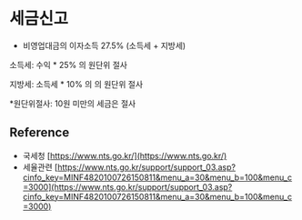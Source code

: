 # 세금신고

- 비영업대금의 이자소득 27.5% (소득세 + 지방세)

소득세: 수익 * 25% 의 원단위 절사 

지방세: 소득세 * 10% 의 의 원단위 절사

*원단위절사: 10원 미만의 세금은 절사

## Reference

- 국세청 [https://www.nts.go.kr/](https://www.nts.go.kr/)
- 세율관련 [https://www.nts.go.kr/support/support_03.asp?cinfo_key=MINF4820100726150811&menu_a=30&menu_b=100&menu_c=3000](https://www.nts.go.kr/support/support_03.asp?cinfo_key=MINF4820100726150811&menu_a=30&menu_b=100&menu_c=3000)